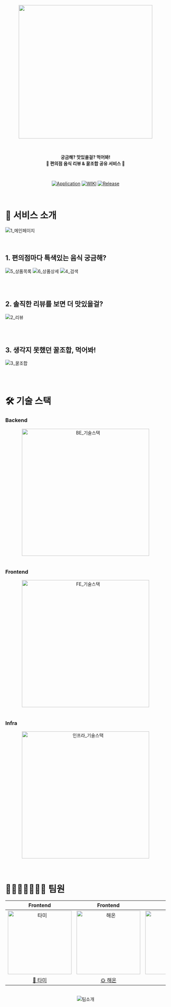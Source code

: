 <div align="center">

<br>

<img src="https://github.com/woowacourse-teams/2023-fun-eat/assets/78616893/d80cb490-8edb-4d0d-9e14-d57c8e2d1eab" width="420px" />

<br>
<br>
<br>

<b>궁금해? 맛있을걸? 먹어봐! <br>
🍙 편의점 음식 리뷰 & 꿀조합 공유 서비스 🍙</b>

<br>

[![Application](http://img.shields.io/badge/Application-D8EAFF?style=flat&logo=github&logoColor=black&link=https://funeat.site/)](https://funeat.site/)
[![WIKI](http://img.shields.io/badge/-GitHub%20WiKi-FFEC99?style=flat&logoColor=black&link=https://github.com/woowacourse-teams/2023-fun-eat/wiki)](https://github.com/woowacourse-teams/2023-fun-eat/wiki)
[![Release](https://img.shields.io/github/v/release/woowacourse-teams/2023-fun-eat?color=FFCFCF)](https://github.com/woowacourse-teams/2023-fun-eat/releases/tag/v1.2.0)

</div>

<br>

# 🥄 서비스 소개

![1_메인페이지](https://github.com/woowacourse-teams/2023-fun-eat/assets/55427367/9663f7b5-cd38-4f06-86fb-c6636fc364c6)

<br>

## 1. 편의점마다 특색있는 음식 궁금해?

![5_상품목록](https://github.com/woowacourse-teams/2023-fun-eat/assets/55427367/03fb9955-61fa-4228-a270-ce9dffc710c6)
![6_상품상세](https://github.com/woowacourse-teams/2023-fun-eat/assets/55427367/694bc8db-74bd-4fa1-b499-900cd27f5028)
![4_검색](https://github.com/woowacourse-teams/2023-fun-eat/assets/55427367/6a157e08-79d8-450b-9511-ffa461000a22)

<br>
<br>

## 2. 솔직한 리뷰를 보면 더 맛있을걸?

![2_리뷰](https://github.com/woowacourse-teams/2023-fun-eat/assets/55427367/4bf5ecd7-df08-45d0-b592-8629f3a4e3e6)

<br>
<br>

## 3. 생각지 못했던 꿀조합, 먹어봐!

![3_꿀조합](https://github.com/woowacourse-teams/2023-fun-eat/assets/55427367/8e560b40-d039-47ce-ad29-5e244cba4bf2)

<br>
<br>

# 🛠️ 기술 스택

### Backend

<div align="center">
  <img src='https://github.com/woowacourse-teams/2023-fun-eat/assets/55427367/5b60393a-ffbf-4595-bb4c-166d091a7998' width="400px" alt="BE_기술스택"/>
</div>

<br/>

### Frontend

<div align="center">
  <img src='https://github.com/woowacourse-teams/2023-fun-eat/assets/55427367/e3d76698-aaa4-4eea-a878-8c03f3faf395' width="400px" alt="FE_기술스택"/>
</div>

<br/>

### Infra

<div align="center">
  <img src='https://github.com/woowacourse-teams/2023-fun-eat/assets/55427367/79399085-1245-4af4-be20-2d5402d53da7' width="400px" alt="인프라_기술스택"/>
</div>

<br>
<br>

# 👨‍👨‍👧‍👧👩‍👦‍👦 팀원

|                                        Frontend                                         |                                        Frontend                                         |                                        Frontend                                         |                                         Backend                                          |                                         Backend                                          |                                         Backend                                          |                                         Backend                                          |
| :-------------------------------------------------------------------------------------: | :-------------------------------------------------------------------------------------: | :-------------------------------------------------------------------------------------: | :--------------------------------------------------------------------------------------: | :--------------------------------------------------------------------------------------: | :--------------------------------------------------------------------------------------: | :--------------------------------------------------------------------------------------: |
| <img src="https://avatars.githubusercontent.com/u/55427367?v=4" width=200px alt="타미"> | <img src="https://avatars.githubusercontent.com/u/80464961?v=4" width=200px alt="해온"> | <img src="https://avatars.githubusercontent.com/u/78616893?v=4" width=200px alt="황펭"> | <img src="https://avatars.githubusercontent.com/u/79046106?v=4" width=200px alt="로건"/> | <img src="https://avatars.githubusercontent.com/u/33208246?v=4" width=200px alt="망고"/> | <img src="https://avatars.githubusercontent.com/u/91522259?v=4" width=200px alt="오잉"/> | <img src="https://avatars.githubusercontent.com/u/91244090?v=4" width=200px alt="우가"/> |
|                         [🐰 타미](https://github.com/xodms0309)                         |                          [🌞 해온](https://github.com/hae-on)                           |                        [🐧 황펭](https://github.com/Leejin-Yang)                        |                           [😺 로건](https://github.com/70825)                            |                        [🥭 망고](https://github.com/Go-Jaecheol)                         |                         [👻 오잉](https://github.com/hanueleee)                          |                          [🍖 우가](https://github.com/wugawuga)                          |

<br>

<div align="center">
  <img src="https://github.com/woowacourse-teams/2023-fun-eat/assets/55427367/27ba38de-34b4-4925-a554-9bed89089984" alt="팀소개"/>
</div>
